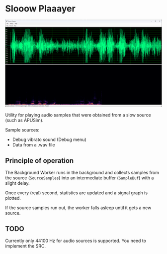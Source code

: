 # Slooow Plaaayer

![SlooowPlaaayer](/UserManual/imgstore/SlooowPlaaayer.png)

Utility for playing audio samples that were obtained from a slow source (such as APUSim).

Sample sources:
- Debug vibrato sound (Debug menu)
- Data from a .wav file

## Principle of operation

The Background Worker runs in the background and collects samples from the source (`SourceSamples`) into an intermediate buffer (`SampleBuf`) with a slight delay.

Once every (real) second, statistics are updated and a signal graph is plotted.

If the source samples run out, the worker falls asleep until it gets a new source.

## TODO

Currently only 44100 Hz for audio sources is supported. You need to implement the SRC.
